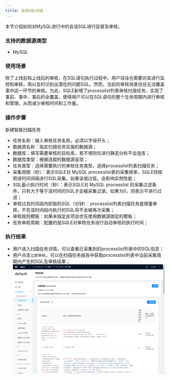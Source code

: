 ```yaml
---
title: 会话SQL扫描
---
```

本节介绍如何对MySQL进行中的会话SQL进行监督及审核。

### 支持的数据源类型
* MySQL

### 使用场景
除了上线前和上线后的审核，在SQL语句执行过程中，用户往往也需要对其进行监控和审核，用以及时识别出潜在的问题SQL。然而，当前的审核场景往往无法覆盖事中这一环节的审核。为此，SQLE新增了processlist列表审核扫描任务，实现了事前、事中、事后的全覆盖，使得用户可以在SQL语句的整个生命周期内进行审核和管理，从而减少审核时间和工作量。

### 操作步骤
新建智能扫描任务

* 任务名称：输入审核任务名称，必须以字母开头；
* 数据源名称：指定扫描任务实施的数据源；
* 数据库：填写需要审核的目标库，若不填则仅进行静态分析不会连库；
* 数据库类型：根据选取的数据源呈现；
* 任务类型：选择需要执行的审核任务类型，选择processlist列表扫描任务；
* 采集周期（秒）：表示SQLE对 MySQL processlist表的采集频率，SQLE将按照该时间间隔进行SQL采集。如果该值过低，会影响实例性能；
* SQL最小执行时间（秒）：表示SQLE对 MySQL processlist 的采集过滤条件，只有大于等于该时间的SQL才会被采集记录。如果为0，则表示不进行过滤；
* 审核过去时间段内抓取的SQL（分钟）：processlist列表扫描任务是增量审核，不在该时间段内执行的SQL将不会被再次采集；
* 审核规则模板：如果未指定此项会优先使用数据源绑定的模板；
* 任务审核周期：配置的是SQLE对审核任务进行自动审核的执行时间；

### 执行结果
* 用户进入扫描任务详情，可以查看已采集到的processlist列表中的SQL信息；
* 用户点击`立即审核`，可以在扫描任务报告中获取processlist列表中当前采集周期内产生的SQL及审核结果；
![processlist-audit](img/processlist-audit.png)
